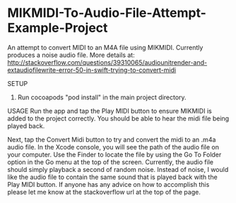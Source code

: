 # MIKMIDI-To-Audio-File-Attempt-Example-Project
An attempt to convert MIDI to an M4A file using MIKMIDI. Currently produces a noise audio file. 
More details at: 
http://stackoverflow.com/questions/39310065/audiounitrender-and-extaudiofilewrite-error-50-in-swift-trying-to-convert-midi

SETUP
1. Run cocoapods "pod install" in the main project directory.

USAGE
Run the app and tap the Play MIDI button to ensure MIKMIDI is added to the project correctly. You should be able to hear
the midi file being played back. 

Next, tap the Convert Midi button to try and convert the midi to an .m4a audio file. In the Xcode console, you will see the
path of the audio file on your computer. Use the Finder to locate the file by using the Go To Folder option in the Go menu
at the top of the screen. Currently, the audio file should simply playback a second of random noise. Instead of noise, I
would like the audio file to contain the same sound that is played back with the Play MIDI button. If anyone has any advice
on how to accomplish this please let me know at the stackoverflow url at the top of the page.
